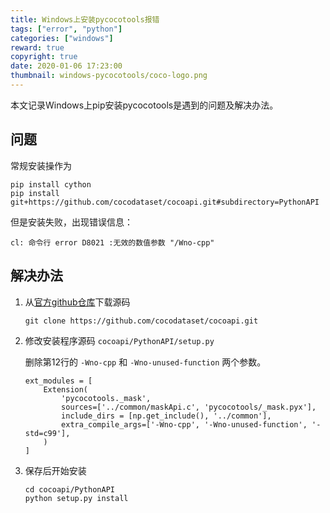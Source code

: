 ```yaml
---
title: Windows上安装pycocotools报错
tags: ["error", "python"]
categories: ["windows"]
reward: true
copyright: true
date: 2020-01-06 17:23:00
thumbnail: windows-pycocotools/coco-logo.png
---
```






本文记录Windows上pip安装pycocotools是遇到的问题及解决办法。

<!--more-->

## 问题

常规安装操作为

```
pip install cython
pip install git+https://github.com/cocodataset/cocoapi.git#subdirectory=PythonAPI
```

但是安装失败，出现错误信息：

```
cl: 命令行 error D8021 :无效的数值参数 "/Wno-cpp"
```

## 解决办法

1. 从[官方github仓库](https://github.com/cocodataset/cocoapi)下载源码

   ```
   git clone https://github.com/cocodataset/cocoapi.git
   ```

2. 修改安装程序源码  `cocoapi/PythonAPI/setup.py`

   删除第12行的 `-Wno-cpp` 和 `-Wno-unused-function` 两个参数。

   ```
   ext_modules = [
       Extension(
           'pycocotools._mask',
           sources=['../common/maskApi.c', 'pycocotools/_mask.pyx'],
           include_dirs = [np.get_include(), '../common'],
           extra_compile_args=['-Wno-cpp', '-Wno-unused-function', '-std=c99'],
       )
   ]
   ```

3. 保存后开始安装

   ```
   cd cocoapi/PythonAPI
   python setup.py install
   ```

   